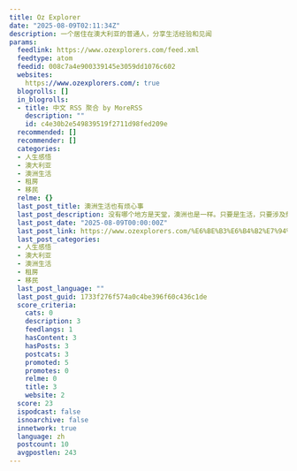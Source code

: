```yaml
---
title: Oz Explorer
date: "2025-08-09T02:11:34Z"
description: 一个居住在澳大利亚的普通人，分享生活经验和见闻
params:
  feedlink: https://www.ozexplorers.com/feed.xml
  feedtype: atom
  feedid: 008c7a4e900339145e3059dd1076c602
  websites:
    https://www.ozexplorers.com/: true
  blogrolls: []
  in_blogrolls:
  - title: 中文 RSS 聚合 by MoreRSS
    description: ""
    id: c4e30b2e549839519f2711d98fed209e
  recommended: []
  recommender: []
  categories:
  - 人生感悟
  - 澳大利亚
  - 澳洲生活
  - 租房
  - 移民
  relme: {}
  last_post_title: 澳洲生活也有烦心事
  last_post_description: 没有哪个地方是天堂，澳洲也是一样。只要是生活，只要涉及柴米油盐酱醋茶，就总会出现让人烦闷的事情。
  last_post_date: "2025-08-09T00:00:00Z"
  last_post_link: https://www.ozexplorers.com/%E6%BE%B3%E6%B4%B2%E7%94%9F%E6%B4%BB/2025/08/09/even-life-in-australia-has-its-ups-and-downs.html
  last_post_categories:
  - 人生感悟
  - 澳大利亚
  - 澳洲生活
  - 租房
  - 移民
  last_post_language: ""
  last_post_guid: 1733f276f574a0c4be396f60c436c1de
  score_criteria:
    cats: 0
    description: 3
    feedlangs: 1
    hasContent: 3
    hasPosts: 3
    postcats: 3
    promoted: 5
    promotes: 0
    relme: 0
    title: 3
    website: 2
  score: 23
  ispodcast: false
  isnoarchive: false
  innetwork: true
  language: zh
  postcount: 10
  avgpostlen: 243
---
```


